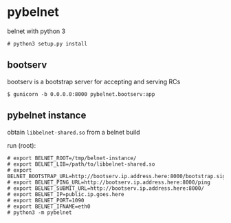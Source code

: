 # pybelnet

belnet with python 3

    # python3 setup.py install

## bootserv

bootserv is a bootstrap server for accepting and serving RCs

    $ gunicorn -b 0.0.0.0:8000 pybelnet.bootserv:app

## pybelnet instance

obtain `libbelnet-shared.so` from a belnet build

run (root):
    
    # export BELNET_ROOT=/tmp/belnet-instance/
    # export BELNET_LIB=/path/to/libbelnet-shared.so
    # export BELNET_BOOTSTRAP_URL=http://bootserv.ip.address.here:8000/bootstrap.signed
    # export BELNET_PING_URL=http://bootserv.ip.address.here:8000/ping
    # export BELNET_SUBMIT_URL=http://bootserv.ip.address.here:8000/
    # export BELNET_IP=public.ip.goes.here
    # export BELNET_PORT=1090
    # export BELNET_IFNAME=eth0
    # python3 -m pybelnet